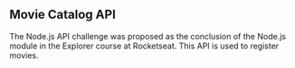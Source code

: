 ## Movie Catalog API
The Node.js API challenge was proposed as the conclusion of the Node.js module in the Explorer course at Rocketseat. This API is used to register movies.
